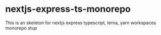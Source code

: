 # nextjs-express-ts-monorepo
This is an skeleton for nextjs express typescript, lerna, yarn workspaces monorepo stup
